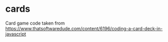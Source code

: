 # cards
Card game code taken from https://www.thatsoftwaredude.com/content/6196/coding-a-card-deck-in-javascript
